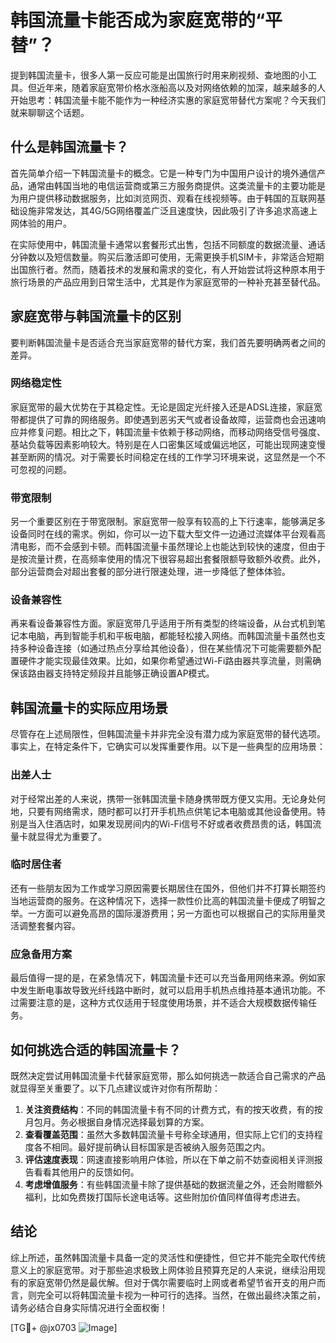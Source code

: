 # 韩国流量卡能否成为家庭宽带的“平替”？

提到韩国流量卡，很多人第一反应可能是出国旅行时用来刷视频、查地图的小工具。但近年来，随着家庭宽带价格水涨船高以及对网络依赖的加深，越来越多的人开始思考：韩国流量卡能不能作为一种经济实惠的家庭宽带替代方案呢？今天我们就来聊聊这个话题。

## 什么是韩国流量卡？

首先简单介绍一下韩国流量卡的概念。它是一种专门为中国用户设计的境外通信产品，通常由韩国当地的电信运营商或第三方服务商提供。这类流量卡的主要功能是为用户提供移动数据服务，比如浏览网页、观看在线视频等。由于韩国的互联网基础设施非常发达，其4G/5G网络覆盖广泛且速度快，因此吸引了许多追求高速上网体验的用户。

在实际使用中，韩国流量卡通常以套餐形式出售，包括不同额度的数据流量、通话分钟数以及短信数量。购买后激活即可使用，无需更换手机SIM卡，非常适合短期出国旅行者。然而，随着技术的发展和需求的变化，有人开始尝试将这种原本用于旅行场景的产品应用到日常生活中，尤其是作为家庭宽带的一种补充甚至替代品。

## 家庭宽带与韩国流量卡的区别

要判断韩国流量卡是否适合充当家庭宽带的替代方案，我们首先要明确两者之间的差异。

### 网络稳定性

家庭宽带的最大优势在于其稳定性。无论是固定光纤接入还是ADSL连接，家庭宽带都提供了可靠的网络服务。即使遇到恶劣天气或者设备故障，运营商也会迅速响应并修复问题。相比之下，韩国流量卡依赖于移动网络，而移动网络受信号强度、基站负载等因素影响较大。特别是在人口密集区域或偏远地区，可能出现网速变慢甚至断网的情况。对于需要长时间稳定在线的工作学习环境来说，这显然是一个不可忽视的问题。

### 带宽限制

另一个重要区别在于带宽限制。家庭宽带一般享有较高的上下行速率，能够满足多设备同时在线的需求。例如，你可以一边下载大型文件一边通过流媒体平台观看高清电影，而不会感到卡顿。而韩国流量卡虽然理论上也能达到较快的速度，但由于是按流量计费，在高频率使用的情况下很容易超出套餐限额导致额外收费。此外，部分运营商会对超出套餐的部分进行限速处理，进一步降低了整体体验。

### 设备兼容性

再来看设备兼容性方面。家庭宽带几乎适用于所有类型的终端设备，从台式机到笔记本电脑，再到智能手机和平板电脑，都能轻松接入网络。而韩国流量卡虽然也支持多种设备连接（如通过热点分享给其他设备），但在某些情况下可能需要额外配置硬件才能实现最佳效果。比如，如果你希望通过Wi-Fi路由器共享流量，则需确保该路由器支持特定频段并且能够正确设置AP模式。

## 韩国流量卡的实际应用场景

尽管存在上述局限性，但韩国流量卡并非完全没有潜力成为家庭宽带的替代选项。事实上，在特定条件下，它确实可以发挥重要作用。以下是一些典型的应用场景：

### 出差人士

对于经常出差的人来说，携带一张韩国流量卡随身携带既方便又实用。无论身处何地，只要有网络需求，随时都可以打开手机热点供笔记本电脑或其他设备使用。特别是当入住酒店时，如果发现房间内的Wi-Fi信号不好或者收费昂贵的话，韩国流量卡就显得尤为重要了。

### 临时居住者

还有一些朋友因为工作或学习原因需要长期居住在国外，但他们并不打算长期签约当地运营商的服务。在这种情况下，选择一款性价比高的韩国流量卡便成了明智之举。一方面可以避免高昂的国际漫游费用；另一方面也可以根据自己的实际用量灵活调整套餐内容。

### 应急备用方案

最后值得一提的是，在紧急情况下，韩国流量卡还可以充当备用网络来源。例如家中发生断电事故导致光纤线路中断时，就可以启用手机热点维持基本通讯功能。不过需要注意的是，这种方式仅适用于轻度使用场景，并不适合大规模数据传输任务。

## 如何挑选合适的韩国流量卡？

既然决定尝试用韩国流量卡代替家庭宽带，那么如何挑选一款适合自己需求的产品就显得至关重要了。以下几点建议或许对你有所帮助：

1. **关注资费结构**：不同的韩国流量卡有不同的计费方式，有的按天收费，有的按月包月。务必根据自身情况选择最划算的方案。
2. **查看覆盖范围**：虽然大多数韩国流量卡号称全球通用，但实际上它们的支持程度各不相同。最好提前确认目标国家是否被纳入服务范围之内。
3. **评估速度表现**：网速直接影响用户体验，所以在下单之前不妨查阅相关评测报告看看其他用户的反馈如何。
4. **考虑增值服务**：有些韩国流量卡除了提供基础的数据流量之外，还会附赠额外福利，比如免费拨打国际长途电话等。这些附加价值同样值得考虑进去。

## 结论

综上所述，虽然韩国流量卡具备一定的灵活性和便捷性，但它并不能完全取代传统意义上的家庭宽带。对于那些追求极致上网体验且预算充足的人来说，继续沿用现有的家庭宽带仍然是最优解。但对于偶尔需要临时上网或者希望节省开支的用户而言，则完全可以将韩国流量卡视为一种可行的选择。当然，在做出最终决策之前，请务必结合自身实际情况进行全面权衡！

[TG💪+ @jx0703 ![Image](https://github.com/user-attachments/assets/dbca1d08-cadb-493c-b0ec-ad6f7a83f270)]